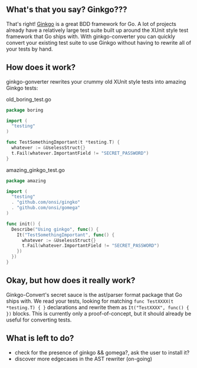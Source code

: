 What's that you say? Ginkgo???
-----------------------

That's right! [Ginkgo](https://github.com/onsi/ginkgo) is a great BDD framework for Go. A lot of projects already have a relatively large test suite built up around the XUnit style test framework that Go ships with. With ginkgo-converter you can quickly convert your existing test suite to use Ginkgo without having to rewrite all of your tests by hand.

How does it work?
-----------------

ginkgo-gonverter rewrites your crummy old XUnit style tests into amazing Ginkgo tests:

old_boring_test.go
```go
package boring

import (
  "testing"
)

func TestSomethingImportant(t *testing.T) {
  whatever := &UselessStruct{}
  t.Fail(whatever.ImportantField != "SECRET_PASSWORD")
}
```

amazing_ginkgo_test.go
```go
package amazing

import (
  "testing"
  . "github.com/onsi/gingko"
  . "github.com/onsi/gomega"
)

func init() {
  Describe("Using ginkgo", func() {
    It("TestSomethingImportant", func() {
      whatever := &UselessStruct{}
      t.Fail(whatever.ImportantField != "SECRET_PASSWORD")
    })
  })
}
```

Okay, but how does it really work?
----------------------------------

Ginkgo-Convert's secret sauce is the ast/parser format package that Go ships with. We read your tests, looking for matching `func TestXXXX(t *testing.T) { }` declarations and rewrite them as `It("TestXXXX", func() { })` blocks. This is currently only a proof-of-concept, but it should already be useful for converting tests.

What is left to do?
-----------------------
- check for the presence of ginkgo && gomega?, ask the user to install it?
- discover more edgecases in the AST rewriter (on-going)
